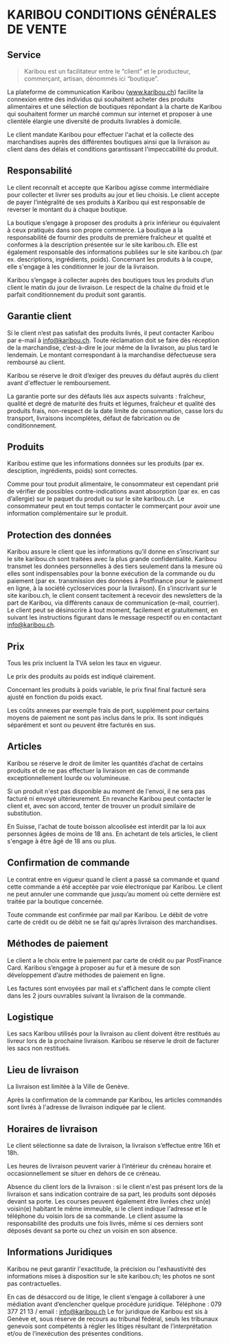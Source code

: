 # KARIBOU CONDITIONS GÉNÉRALES DE VENTE

## Service
> Karibou est un facilitateur entre le “client” et le producteur, commerçant, artisan, dénommés ici “boutique”.

La plateforme de communication Karibou (www.karibou.ch) facilite la connexion entre des individus qui souhaitent acheter des produits alimentaires et une sélection de boutiques répondant à la charte de Karibou qui souhaitent former un marché commun sur internet et proposer à une clientèle élargie une diversité de produits livrables à domicile.

Le client mandate Karibou pour effectuer l'achat et la collecte des marchandises auprès des différentes boutiques ainsi que la livraison au client dans des délais et conditions garantissant l'impeccabilité du produit.

## Responsabilité
Le client reconnaît et accepte que Karibou agisse comme intermédiaire pour collecter et livrer 
ses produits au jour et lieu choisis. Le client accepte de payer l’intégralité de ses produits à Karibou qui est responsable de reverser le montant du à chaque boutique.

La boutique s’engage à proposer des produits à prix inférieur ou équivalent à ceux pratiqués dans son propre commerce. 
La boutique a la responsabilité de fournir des produits de première fraîcheur et qualité et conformes à la description présentée sur le site karibou.ch.  Elle est également responsable des informations publiées sur le site karibou.ch (par ex. descriptions, ingrédients, poids). 
Concernant les produits à la coupe, elle s'engage à les conditionner le jour de la livraison.

Karibou s’engage à collecter auprès des boutiques tous les produits d’un client le matin du jour de livraison. Le respect de la chaîne du froid et le parfait conditionnement du produit sont garantis.

## Garantie client
Si le client n’est pas satisfait des produits livrés, il peut contacter Karibou par e-mail à info@karibou.ch. Toute réclamation doit se faire dès réception de la marchandise, c’est-à-dire le jour même de la livraison, au plus tard le lendemain. Le montant correspondant à la marchandise défectueuse sera remboursé au client.

Karibou se réserve le droit d’exiger des preuves du défaut auprès du client avant d'effectuer le remboursement.

La garantie porte sur des défauts liés aux aspects suivants : fraîcheur, qualité et degré de maturité des fruits et légumes, fraîcheur et qualité des produits frais, non-respect de la date limite de consommation, casse lors du transport, livraisons incomplètes, défaut de fabrication ou de conditionnement.

## Produits
Karibou estime que les informations données sur les produits (par ex. desciption, ingrédients, poids) sont correctes.

Comme pour tout produit alimentaire, le consommateur est cependant prié de vérifier de possibles contre-indications avant absorption (par ex. en cas d’allergie) sur le paquet du produit ou sur le site karibou.ch. Le consommateur peut en tout temps contacter le commerçant pour avoir une information complémentaire sur le produit.

## Protection des données
Karibou assure le client que les informations qu’il donne en s’inscrivant sur le site karibou.ch sont traitées avec la plus grande confidentialité. Karibou transmet les données personnelles 
à des tiers seulement dans la mesure où elles sont indispensables pour la bonne exécution 
de la commande ou du paiement (par ex. transmission des données à Postfinance pour le paiement en ligne, à la société cycloservices pour la livraison).
En s’inscrivant sur le site karibou.ch, le client consent tacitement à recevoir des newsletters de la part de Karibou, via différents canaux de communication (e-mail, courrier). Le client peut se désinscrire à tout moment, facilement et gratuitement, en suivant les instructions figurant dans le message respectif ou en contactant info@karibou.ch.

## Prix
Tous les prix incluent la TVA selon les taux en vigueur.

Le prix des produits au poids est indiqué clairement. 

Concernant les produits à poids variable, le prix final final facturé sera ajusté en fonction du poids exact.

Les coûts annexes par exemple frais de port, supplément pour certains moyens de paiement ne sont pas inclus dans le prix. Ils sont indiqués séparément et sont ou peuvent être facturés en sus.

## Articles
Karibou se réserve le droit de limiter les quantités d’achat de certains produits et de ne pas 
effectuer la livraison en cas de commande exceptionnellement lourde ou volumineuse.

Si un produit n'est pas disponible au moment de l'envoi, il ne sera pas facturé ni envoyé 
ultérieurement. En revanche Karibou peut contacter le client et, avec son accord, tenter de 
trouver un produit similaire de substitution.

En Suisse, l'achat de toute boisson alcoolisée est interdit par la loi aux personnes âgées de 
moins de 18 ans. En achetant de tels articles, le client s'engage à être âgé de 18 ans ou plus.

## Confirmation de commande
Le contrat entre en vigueur quand le client a passé sa commande et quand cette commande 
a été acceptée par voie électronique par Karibou. Le client ne peut annuler une commande que jusqu’au moment où cette dernière est traitée par la boutique concernée.

Toute commande est confirmée par mail par Karibou. Le débit de votre carte de crédit ou de débit ne se fait qu'après livraison des marchandises.

## Méthodes de paiement
Le client a le choix entre le paiement par carte de crédit ou par PostFinance Card. Karibou s’engage à proposer au fur et à mesure de son développement d’autre méthodes de paiement en ligne.

Les factures sont envoyées par mail et s'affichent dans le compte client dans les 2 jours 
ouvrables suivant la livraison de la commande.

## Logistique
Les sacs Karibou utilisés pour la livraison au client doivent être restitués au livreur lors de la prochaine livraison. Karibou se réserve le droit de facturer les sacs non restitués.

## Lieu de livraison
La livraison est limitée à la Ville de Genève.

Après la confirmation de la commande par Karibou, les articles commandés sont livrés à 
l'adresse de livraison indiquée par le client.

## Horaires de livraison
Le client sélectionne sa date de livraison, la livraison s’effectue entre 16h et 18h.

Les heures de livraison peuvent varier à l’intérieur du créneau horaire et occasionnellement se situer en dehors de ce créneau.

Absence du client lors de la livraison : si le client n'est pas présent lors de la livraison et sans 
indication contraire de sa part, les produits sont déposés devant sa porte. Les courses peuvent également être livrées chez un(e) voisin(e) habitant le même immeuble, si le client indique l'adresse et le téléphone du voisin lors de sa commande. Le client assume la responsabilité des produits une fois livrés, même si ces derniers sont déposés devant sa porte ou chez un voisin en son absence.

## Informations Juridiques
Karibou ne peut garantir l'exactitude, la précision ou l'exhaustivité des informations mises à disposition sur le site karibou.ch; les photos ne sont pas contractuelles.


En cas de désaccord ou de litige, le client s’engage à collaborer à une médiation avant d’enclencher quelque procédure juridique.
Téléphone : 079 377 21 13 / email : info@karibou.ch
Le for juridique de Karibou est sis à Genève et, sous réserve de recours au tribunal fédéral, seuls les tribunaux genevois sont compétents à régler les litiges résultant de l’interprétation et/ou de l’inexécution des présentes conditions.
